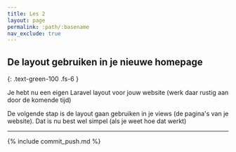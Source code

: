 ```yaml
---
title: Les 2
layout: page
permalink: :path/:basename
nav_exclude: true
---
```


## De layout gebruiken in je nieuwe homepage
{: .text-green-100 .fs-6 }

Je hebt nu een eigen Laravel layout voor jouw website  (werk daar rustig aan door de komende tijd)

De volgende stap is de layout gaan gebruiken in je views (de pagina's van je website).  Dat is nu best wel simpel (als je weet hoe dat werkt)

---

{% include commit_push.md %}


